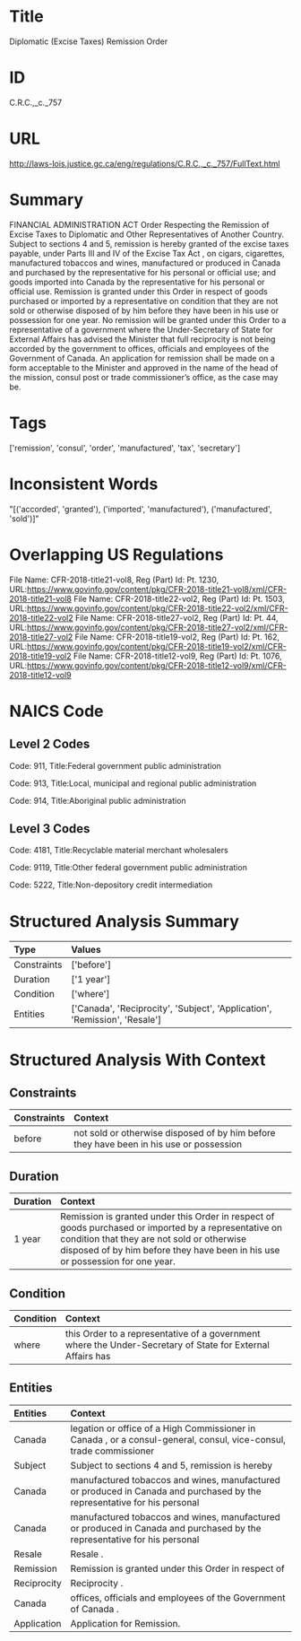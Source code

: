 # Title
Diplomatic (Excise Taxes) Remission Order


# ID
C.R.C.,_c._757

# URL
http://laws-lois.justice.gc.ca/eng/regulations/C.R.C.,_c._757/FullText.html


# Summary
FINANCIAL ADMINISTRATION ACT Order Respecting the Remission of Excise Taxes to Diplomatic and Other Representatives of Another Country.
Subject to sections 4 and 5, remission is hereby granted of the excise taxes payable, under Parts III and IV of the  Excise Tax Act , on cigars, cigarettes, manufactured tobaccos and wines, manufactured or produced in Canada and purchased by the representative for his personal or official use; and goods imported into Canada by the representative for his personal or official use.
Remission is granted under this Order in respect of goods purchased or imported by a representative on condition that they are not sold or otherwise disposed of by him before they have been in his use or possession for one year.
No remission will be granted under this Order to a representative of a government where the Under-Secretary of State for External Affairs has advised the Minister that full reciprocity is not being accorded by the government to offices, officials and employees of the Government of Canada.
An application for remission shall be made on a form acceptable to the Minister and approved in the name of the head of the mission, consul post or trade commissioner’s office, as the case may be.


# Tags
['remission', 'consul', 'order', 'manufactured', 'tax', 'secretary']


# Inconsistent Words
"[('accorded', 'granted'), ('imported', 'manufactured'), ('manufactured', 'sold')]"


# Overlapping US Regulations
File Name: CFR-2018-title21-vol8, Reg (Part) Id: Pt. 1230, URL:https://www.govinfo.gov/content/pkg/CFR-2018-title21-vol8/xml/CFR-2018-title21-vol8
File Name: CFR-2018-title22-vol2, Reg (Part) Id: Pt. 1503, URL:https://www.govinfo.gov/content/pkg/CFR-2018-title22-vol2/xml/CFR-2018-title22-vol2
File Name: CFR-2018-title27-vol2, Reg (Part) Id: Pt. 44, URL:https://www.govinfo.gov/content/pkg/CFR-2018-title27-vol2/xml/CFR-2018-title27-vol2
File Name: CFR-2018-title19-vol2, Reg (Part) Id: Pt. 162, URL:https://www.govinfo.gov/content/pkg/CFR-2018-title19-vol2/xml/CFR-2018-title19-vol2
File Name: CFR-2018-title12-vol9, Reg (Part) Id: Pt. 1076, URL:https://www.govinfo.gov/content/pkg/CFR-2018-title12-vol9/xml/CFR-2018-title12-vol9



# NAICS Code
## Level 2 Codes
Code: 911, Title:Federal government public administration

Code: 913, Title:Local, municipal and regional public administration

Code: 914, Title:Aboriginal public administration




## Level 3 Codes
Code: 4181, Title:Recyclable material merchant wholesalers

Code: 9119, Title:Other federal government public administration

Code: 5222, Title:Non-depository credit intermediation







# Structured Analysis Summary
| Type        | Values                                                                     |
|:------------|:---------------------------------------------------------------------------|
| Constraints | ['before']                                                                 |
| Duration    | ['1 year']                                                                 |
| Condition   | ['where']                                                                  |
| Entities    | ['Canada', 'Reciprocity', 'Subject', 'Application', 'Remission', 'Resale'] |


# Structured Analysis With Context
 


## Constraints
| Constraints   | Context                                                                                 |
|:--------------|:----------------------------------------------------------------------------------------|
| before        | not sold or otherwise disposed of by him before they have been in his use or possession |


## Duration
| Duration   | Context                                                                                                                                                                                                                              |
|:-----------|:-------------------------------------------------------------------------------------------------------------------------------------------------------------------------------------------------------------------------------------|
| 1 year     | Remission is granted under this Order in respect of goods purchased or imported by a representative on condition that they are not sold or otherwise disposed of by him before they have been in his use or possession for one year. |


## Condition
| Condition   | Context                                                                                                    |
|:------------|:-----------------------------------------------------------------------------------------------------------|
| where       | this Order to a representative of a government where the Under-Secretary of State for External Affairs has |


## Entities
| Entities    | Context                                                                                                                  |
|:------------|:-------------------------------------------------------------------------------------------------------------------------|
| Canada      | legation or office of a High Commissioner in Canada , or a consul-general, consul, vice-consul, trade commissioner       |
| Subject     | Subject to sections 4 and 5, remission is hereby                                                                         |
| Canada      | manufactured tobaccos and wines, manufactured or produced in Canada and purchased by the representative for his personal |
| Canada      | manufactured tobaccos and wines, manufactured or produced in Canada and purchased by the representative for his personal |
| Resale      | Resale .                                                                                                                 |
| Remission   | Remission is granted under this Order in respect of                                                                      |
| Reciprocity | Reciprocity .                                                                                                            |
| Canada      | offices, officials and employees of the Government of Canada .                                                           |
| Application | Application  for Remission.                                                                                              |


